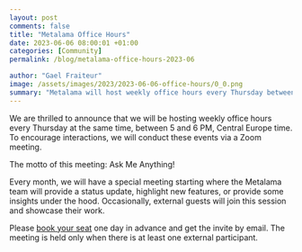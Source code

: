 ```yaml
---
layout: post 
comments: false
title: "Metalama Office Hours"
date: 2023-06-06 08:00:01 +01:00
categories: [Community]
permalink: /blog/metalama-office-hours-2023-06

author: "Gael Fraiteur"
image: /assets/images/2023/2023-06-06-office-hours/0_0.png
summary: "Metalama will host weekly office hours every Thursday between 5 and 6 PM, Central Europe time, via Zoom, where they will answer questions and provide monthly updates."
---
```


We are thrilled to announce that we will be hosting weekly office hours every Thursday at the same time, between 5 and 6 PM, Central Europe time. To encourage interactions, we will conduct these events via a Zoom meeting.


The motto of this meeting: Ask Me Anything!

Every month, we will have a special meeting starting where the Metalama team will provide a status update, highlight new features, or provide some insights under the hood. Occasionally, external guests will join this session and showcase their work.


Please [book your seat](https://calendly.com/gaelf/metalama-office-hours) one day in advance and get the invite by email. The meeting is held only when there is at least one external participant.
